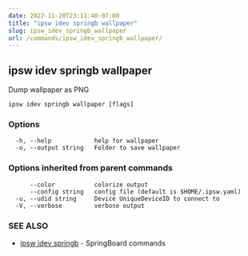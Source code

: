 ```yaml
---
date: 2022-11-20T23:11:40-07:00
title: "ipsw idev springb wallpaper"
slug: ipsw_idev_springb_wallpaper
url: /commands/ipsw_idev_springb_wallpaper/
---
```

## ipsw idev springb wallpaper

Dump wallpaper as PNG

```
ipsw idev springb wallpaper [flags]
```

### Options

```
  -h, --help            help for wallpaper
  -o, --output string   Folder to save wallpaper
```

### Options inherited from parent commands

```
      --color           colorize output
      --config string   config file (default is $HOME/.ipsw.yaml)
  -u, --udid string     Device UniqueDeviceID to connect to
  -V, --verbose         verbose output
```

### SEE ALSO

* [ipsw idev springb](/cmd/ipsw_idev_springb/)	 - SpringBoard commands

